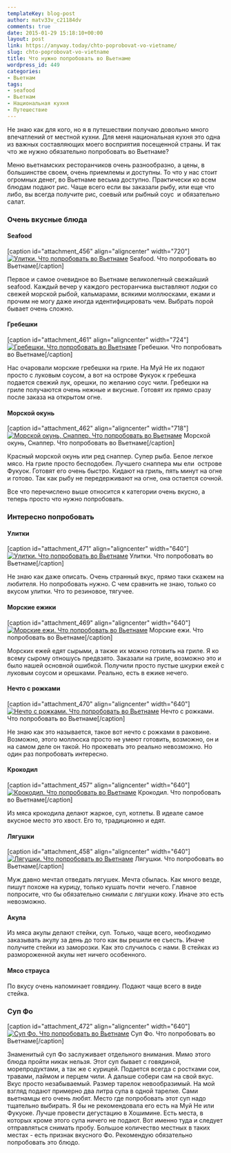 ```yaml
---
templateKey: blog-post
author: matv33v_c21184dv
comments: true
date: 2015-01-29 15:18:10+00:00
layout: post
link: https://anyway.today/chto-poprobovat-vo-vietname/
slug: chto-poprobovat-vo-vietname
title: Что нужно попробовать во Вьетнаме
wordpress_id: 449
categories:
- Вьетнам
tags:
- seafood
- Вьетнам
- Национальная кухня
- Путешествие
---
```


Не знаю как для кого, но я в путешествии получаю довольно много впечатлений от местной кухни. Для меня национальная кухня это одна из важных составляющих моего восприятия посещенной страны. И так что же нужно обязательно попробовать во Вьетнаме?


<!-- more -->


Меню вьетнамских ресторанчиков очень разнообразно, а цены, в большинстве своем, очень приемлемы и доступны. То что у нас стоит огромных денег, во Вьетнаме весьма доступно. Практически ко всем блюдам подают рис. Чаще всего если вы заказали рыбу, или еще что либо, вы всегда получите рис, соевый или рыбный соус  и обязательно салат.





### Очень вкусные блюда




#### Seafood


[caption id="attachment_456" align="aligncenter" width="720"][![Улитки. Что попробовать во Вьетнаме](http://anyway.today/wp-content/uploads/2015/01/2014-10-19_Vietnam_0102-1024x683.jpg)](http://anyway.today/wp-content/uploads/2015/01/2014-10-19_Vietnam_0102.jpg) Seafood. Что попробовать во Вьетнаме[/caption]



Первое и самое очевидное во Вьетнаме великолепный свежайший seafood. Каждый вечер у каждого ресторанчика выставляют лодки со свежей морской рыбой, кальмарами, всякими моллюсками, ежами и прочим не могу даже иногда идентифицировать чем. Выбрать порой бывает очень сложно.


#### Гребешки


[caption id="attachment_461" align="aligncenter" width="724"][![Гребешки. Что попробовать во Вьетнаме](http://anyway.today/wp-content/uploads/2015/01/2014-10-26_Vietnam_0687-1024x683.jpg)](http://anyway.today/wp-content/uploads/2015/01/2014-10-26_Vietnam_0687.jpg) Гребешки. Что попробовать во Вьетнаме[/caption]

Нас очаровали морские гребешки на гриле. На Муй Не их подают просто с луковым соусом, а вот на острове Фукуок к гребешка подается свежий лук, орешки, по желанию соус чили. Гребешки на гриле получаются очень нежные и вкусные. Готовят их прямо сразу после заказа на открытом огне.


#### Морской окунь


[caption id="attachment_462" align="aligncenter" width="718"][![Морской окунь, Снаппер. Что попробовать во Вьетнаме](http://anyway.today/wp-content/uploads/2015/01/2014-10-26_Vietnam_0688-1024x683.jpg)](http://anyway.today/wp-content/uploads/2015/01/2014-10-26_Vietnam_0688.jpg) Морской окунь, Снаппер. Что попробовать во Вьетнаме[/caption]

Красный морской окунь или ред снаппер. Супер рыба. Белое легкое мясо. На гриле просто бесподобен. Лучшего снаппера мы ели  острове Фукуок. Готовят его очень быстро. Кидают на гриль, пять минут на огне и готово. Так как рыбу не передерживают на огне, она остается сочной.

Все что перечислено выше относится к категории очень вкусно, а теперь просто что нужно попробовать.


### Интересно попробовать




#### Улитки


[caption id="attachment_471" align="aligncenter" width="640"][![Улитки. Что попробовать во Вьетнаме](http://anyway.today/wp-content/uploads/2015/01/2014-10-31_Vietnam_1035-1024x683.jpg)](http://anyway.today/wp-content/uploads/2015/01/2014-10-31_Vietnam_1035.jpg) Улитки. Что попробовать во Вьетнаме[/caption]

Не знаю как даже описать. Очень странный вкус, прямо таки скажем на любителя. Но попробовать нужно. С чем сравнить не знаю, только со вкусом улитки. Что то резиновое, тягучее.


#### Морские ежики


[caption id="attachment_469" align="aligncenter" width="640"][![Морские ежи. Что попробовать во Вьетнаме](http://anyway.today/wp-content/uploads/2015/01/2014-10-27_Vietnam_0739-1024x683.jpg)](http://anyway.today/wp-content/uploads/2015/01/2014-10-27_Vietnam_0739.jpg) Морские ежи. Что попробовать во Вьетнаме[/caption]

Морских ежей едят сырыми, а также их можно готовить на гриле. Я ко всему сырому отношусь предвзято. Заказали на гриле, возможно это и было нашей основной ошибкой. Получили просто пустые шкурки ежей с луковым соусом и орешками. Реально, есть в ежике нечего.


#### Нечто с рожками


[caption id="attachment_470" align="aligncenter" width="640"][![Нечто с рожками.  Что попробовать во Вьетнаме](http://anyway.today/wp-content/uploads/2015/01/2014-10-27_Vietnam_0742-1024x683.jpg)](http://anyway.today/wp-content/uploads/2015/01/2014-10-27_Vietnam_0742.jpg) Нечто с рожками. Что попробовать во Вьетнаме[/caption]

Не знаю как это называется, такое вот нечто с рожками в раковине. Возможно, этого моллюска просто не умеют готовить, возможно, он и на самом деле он такой. Но прожевать это реально невозможно. Но один раз попробовать интересно.


#### Крокодил


[caption id="attachment_457" align="aligncenter" width="640"][![Крокодил.  Что попробовать во Вьетнаме](http://anyway.today/wp-content/uploads/2015/01/2014-10-21_Vietnam_0262-1024x683.jpg)](http://anyway.today/wp-content/uploads/2015/01/2014-10-21_Vietnam_0262.jpg) Крокодил. Что попробовать во Вьетнаме[/caption]

Из мяса крокодила делают жаркое, суп, котлеты. В идеале самое вкусное место это хвост. Его то, традиционно и едят.


#### Лягушки


[caption id="attachment_458" align="aligncenter" width="640"][![Лягушки.  Что попробовать во Вьетнаме](http://anyway.today/wp-content/uploads/2015/01/2014-10-21_Vietnam_0263-1024x683.jpg)](http://anyway.today/wp-content/uploads/2015/01/2014-10-21_Vietnam_0263.jpg) Лягушки. Что попробовать во Вьетнаме[/caption]

Муж давно мечтал отведать лягушек. Мечта сбылась. Как много везде, пишут похоже на курицу, только кушать почти  нечего. Главное попросите, что бы обязательно снимали с лягушки кожу. Иначе это есть невозможно.


#### Акула


Из мяса акулы делают стейки, суп. Только, чаще всего, необходимо заказывать акулу за день до того как вы решили ее съесть. Иначе получите стейки из заморозки. Как это случилось с нами. В стейках из размороженной акулы нет ничего особенного.


#### Мясо страуса


По вкусу очень напоминает говядину. Подают чаще всего в виде стейка.


### Суп Фо


[caption id="attachment_472" align="aligncenter" width="640"][![Суп Фо. Что попробовать во Вьетнаме](http://anyway.today/wp-content/uploads/2015/01/2014-11-02_Vietnam_1080-1024x683.jpg)](http://anyway.today/wp-content/uploads/2015/01/2014-11-02_Vietnam_1080.jpg) Суп Фо. Что попробовать во Вьетнаме[/caption]


Знаменитый суп Фо заслуживает отдельного внимания. Мимо этого блюда пройти никак нельзя. Этот суп бывает с говядиной, морепродуктами, а так же с курицей. Подается всегда с ростками сои, травами, лаймом и перцем чили. А дальше собери сам на свой вкус. Вкус просто незабываемый. Размер тарелок невообразимый. На мой взгляд подают примерно два литра супа в одной тарелке. Сами вьетнамцы его очень любят. Место где попробовать этот суп надо тщательно выбирать. Я бы не рекомендовала его есть на Муй Не или Фукуоке. Лучше провести дегустацию в Хошимине. Есть места, в которых кроме этого супа ничего не подают. Вот именно туда и следует отправляться снимать пробу. Большое количество местных в таких местах - есть признак вкусного Фо. Рекомендую обязательно попробовать это блюдо.
